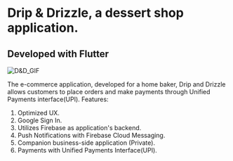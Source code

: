 # Drip & Drizzle, a dessert shop application.
## Developed with Flutter
 
 ![D&D_GIF](app.gif)
 
The e-commerce application, developed for a home baker, Drip and Drizzle allows customers to place orders and make payments through Unified Payments interface(UPI). 
Features:
1. Optimized UX.
2. Google Sign In.
3. Utilizes Firebase as application's backend.
4. Push Notifications with Firebase Cloud Messaging.
5. Companion business-side application (Private). 
6. Payments with Unified Payments Interface(UPI).
